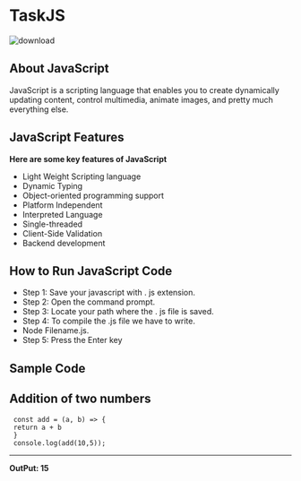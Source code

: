 # TaskJS
![download](https://github.com/kotabhavishya-abn/TaskJS/assets/154918008/981fd2eb-afa7-469f-bb06-4f7bad647abd)
## About JavaScript
JavaScript is a scripting language that enables you to create dynamically updating content, control multimedia, animate images, and pretty much everything else.

## JavaScript Features
 **Here are some key features of JavaScript**
* Light Weight Scripting language
* Dynamic Typing
* Object-oriented programming support
* Platform Independent
* Interpreted Language
* Single-threaded
* Client-Side Validation
* Backend development

## How to Run JavaScript Code
* Step 1: Save your javascript with . js extension.
* Step 2: Open the command prompt.
* Step 3: Locate your path where the . js file is saved.
* Step 4: To compile the .js file we have to write.
* Node Filename.js.
* Step 5: Press the Enter key
## Sample Code
Addition of two numbers
---  
     const add = (a, b) => {
     return a + b
     }
     console.log(add(10,5));
---
**OutPut: 15**
